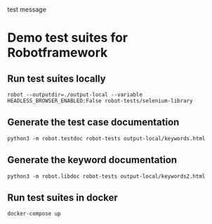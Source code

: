 test message
# Demo test suites for Robotframework

## Run test suites locally
`robot --outputdir=./output-local --variable HEADLESS_BROWSER_ENABLED:False robot-tests/selenium-library`

## Generate the test case documentation
`python3 -m robot.testdoc robot-tests output-local/keywords.html`

## Generate the keyword documentation
`python3 -m robot.libdoc robot-tests output-local/keywords2.html`

## Run test suites in docker
`docker-compose up`

